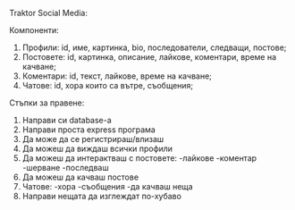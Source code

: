 Traktor Social Media:

Компоненти:
1. Профили: id, име, картинка, bio, последователи, следващи, постове;
2. Постовете: id, картинка, описание, лайкове, коментари, време на качване;
3. Коментари: id, текст, лайкове, време на качване;
4. Чатове: id, хора които са вътре, съобщения;

Стъпки за правене:
1. Направи си database-a
2. Направи проста express програма
3. Да може да се регистрираш/влизаш
4. Да можеш да виждаш всички профили
5. Да можеш да интерактваш с постовете:
    -лайкове
    -коментар
    -шерване
    -последваш
6. Да можеш да качваш постове
7. Чатове:
    -хора
    -съобщения
    -да качваш неща
8. Направи нещата да изглеждат по-хубаво